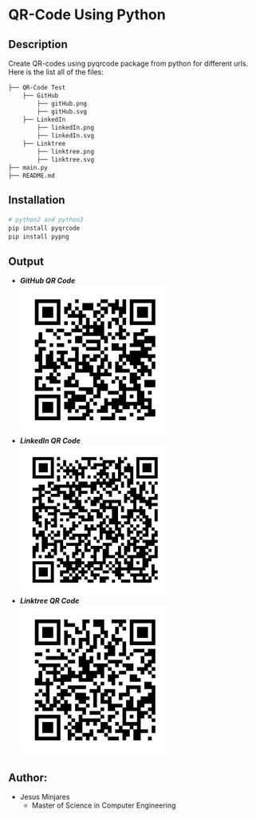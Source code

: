 # **QR-Code Using Python**

## **Description**
Create QR-codes using pyqrcode package from python for different urls. Here is the list all of the files:
~~~
├── QR-Code Test
    ├── GitHub
        ├── gitHub.png
        ├── gitHub.svg
    ├── LinkedIn
        ├── linkedIn.png
        ├── linkedIn.svg
    ├── Linktree
        ├── linktree.png
        ├── linktree.svg
├── main.py
├── README.md
~~~
## **Installation**
~~~bash
# python2 and python3
pip install pyqrcode
pip install pypng
~~~
## **Output**
- ***GitHub QR Code*** <br>
    <img width="300" height ="300" src="QR-Code Test/GitHub/gitHub.png">
- ***LinkedIn QR Code*** <br>
    <img width="300" height ="300" src="QR-Code Test/LinkedIn/linkedIn.png">
- ***Linktree QR Code*** <br>
    <img width="300" height ="300" src="QR-Code Test/Linktree/linktree.png">

## Author:
* Jesus Minjares
  * Master of Science in Computer Engineering